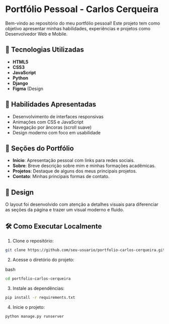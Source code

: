# Portfólio Pessoal - Carlos Cerqueira

Bem-vindo ao repositório do meu portfólio pessoal! Este projeto tem como objetivo apresentar minhas habilidades, experiências e projetos como Desenvolvedor Web e Mobile.

## 🚀 Tecnologias Utilizadas

- **HTML5**
- **CSS3**
- **JavaScript**
- **Python**
- **Django**
- **Figma** (Design

## 🧠 Habilidades Apresentadas

- Desenvolvimento de interfaces responsivas
- Animações com CSS e JavaScript
- Navegação por âncoras (scroll suave)
- Design moderno com foco em usabilidade

## 📄 Seções do Portfólio

- **Início**: Apresentação pessoal com links para redes sociais.
- **Sobre**: Breve descrição sobre mim e minhas formações acadêmicas.
- **Projetos**: Destaque de alguns dos meus principais projetos.
- **Contato**: Minhas principais formas de contato.

## 🎨 Design

O layout foi desenvolvido com atenção a detalhes visuais para diferenciar as seções da página e trazer um visual moderno e fluido.

## 🛠️ Como Executar Localmente

1. Clone o repositório:

```bash
git clone https://github.com/seu-usuario/portfolio-carlos-cerqueira.git
```

2. Acesse o diretório do projeto:

bash

```bash
cd portfolio-carlos-cerqueira
```
3. Instale as dependências:

```bash
pip install -r requirements.txt
```
4. Inicie o projeto:

```bash
python manage.py runserver
```
